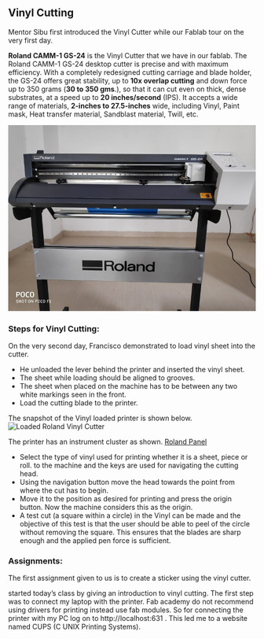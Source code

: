 
## Vinyl Cutting

Mentor Sibu first introduced the Vinyl Cutter while our Fablab tour on the very first day. 

**Roland CAMM-1 GS-24** is the Vinyl Cutter that we have in our fablab. The Roland CAMM-1 GS-24 desktop cutter is precise and with maximum efficiency. With a completely redesigned cutting carriage and blade holder, the GS-24 offers great stability, up to **10x overlap cutting** and down force up to 350 grams (**30 to 350 gms**.), so that it can cut even on thick, dense substrates, at a speed up to **20 inches/second** (IPS). It accepts a wide range of materials, **2-inches to 27.5-inches** wide, including Vinyl, Paint mask, Heat transfer material, Sandblast material, Twill, etc. 

![Vinyl Cutter](/./img/roland_gs24.jpeg "Vinyl Cutter")

### Steps for Vinyl Cutting:
On the very second day, Francisco demonstrated to load vinyl sheet into the cutter. 
- He unloaded the lever behind the printer and inserted the vinyl sheet. 
- The sheet while loading should be aligned to grooves. 
- The sheet when placed on the machine has to be between any two white markings seen in the front. 
- Load the cutting blade to the printer. 

The snapshot of the Vinyl loaded printer is shown below.
![](/./img/roland_loaded.png "Loaded Roland Vinyl Cutter")

The printer has an instrument cluster as shown.
[Roland Panel](/./img/roland_panel.png) 

- Select the type of vinyl used for printing whether it is a sheet, piece or roll. to the machine and the keys are used for navigating the cutting head. 
- Using the navigation button move the head towards the point from where the cut has to begin. 
- Move it to the position as desired for printing and press the origin button. Now the machine considers this as the origin.
- A test cut (a square within a circle) in the Vinyl can be made and the objective of this test is that the user should be able to peel of the circle without removing the square. This ensures that the blades are sharp enough and the applied pen force is sufficient. 

### Assignments:

The first assignment given to us is to create a sticker using the vinyl cutter.

 started today’s class by giving an introduction to vinyl cutting. The first step was to connect my laptop with the printer. Fab academy do not recommend using drivers for printing instead use fab modules. So for connecting the printer with my PC log on to http://localhost:631 . This led me to a website named CUPS (C UNIX Printing Systems).
